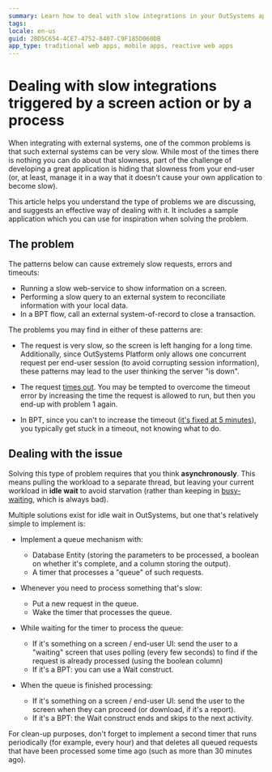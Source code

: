```yaml
---
summary: Learn how to deal with slow integrations in your OutSystems apps.
tags: 
locale: en-us
guid: 2BD5C654-4CE7-4752-8407-C9F185D060DB
app_type: traditional web apps, mobile apps, reactive web apps
---
```


# Dealing with slow integrations triggered by a screen action or by a process

When integrating with external systems, one of the common problems is that such external systems can be very slow. While most of the times there is nothing you can do about that slowness, part of the challenge of developing a great application is hiding that slowness from your end-user (or, at least, manage it in a way that it doesn't cause your own application to become slow).

This article helps you understand the type of problems we are discussing, and suggests an effective way of dealing with it. It includes a sample application which you can use for inspiration when solving the problem.

## The problem

The patterns below can cause extremely slow requests, errors and timeouts:

* Running a slow web-service to show information on a screen.
* Performing a slow query to an external system to reconciliate information with your local data.
* In a BPT flow, call an external system-of-record to close a transaction.

The problems you may find in either of these patterns are:

* The request is very slow, so the screen is left hanging for a long time. Additionally, since OutSystems Platform only allows one concurrent request per end-user session (to avoid corrupting session information), these patterns may lead to the user thinking the server "is down".

* The request [times out](https://success.outsystems.com/Support/Enterprise_Customers/Maintenance_and_Operations/Timeouts_Under_the_Hood). You may be tempted to overcome the timeout error by increasing the time the request is allowed to run, but then you end-up with problem 1 again.

* In BPT, since you can't to increase the timeout ([it's fixed at 5 minutes](https://success.outsystems.com/Support/Enterprise_Customers/Maintenance_and_Operations/BPT_-_Automatic_Activities_Timeout)), you typically get stuck in a timeout, not knowing what to do.


## Dealing with the issue

Solving this type of problem requires that you think **asynchronously**. This means pulling the workload to a separate thread, but leaving your current workload in **idle wait** to avoid starvation (rather than keeping in [busy-waiting](https://en.wikipedia.org/wiki/Busy_waiting), which is always bad).

Multiple solutions exist for idle wait in OutSystems, but one that's relatively simple to implement is:

* Implement a queue mechanism with:

    * Database Entity (storing the parameters to be processed, a boolean on whether it's complete, and a column storing the output).
    * A timer that processes a "queue" of such requests.

* Whenever you need to process something that's slow:

    * Put a new request in the queue.
    * Wake the timer that processes the queue.

* While waiting for the timer to process the queue:

    * If it's something on a screen / end-user UI: send the user to a "waiting" screen that uses polling (every few seconds) to find if the request is already processed (using the boolean column)
    * If it's a BPT: you can use a Wait construct.

* When the queue is finished processing:

    * If it's something on a screen / end-user UI: send the user to the screen when they can proceed (or download, if it's a report).
    * If it's a BPT: the Wait construct ends and skips to the next activity.

For clean-up purposes, don't forget to implement a second timer that runs periodically (for example, every hour) and that deletes all queued requests that have been processed some time ago (such as more than 30 minutes ago).

